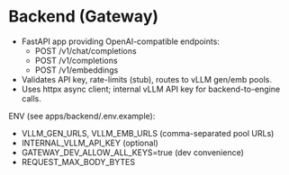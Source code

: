 # Backend (Gateway)

- FastAPI app providing OpenAI-compatible endpoints:
  - POST /v1/chat/completions
  - POST /v1/completions
  - POST /v1/embeddings
- Validates API key, rate-limits (stub), routes to vLLM gen/emb pools.
- Uses httpx async client; internal vLLM API key for backend-to-engine calls.

ENV (see apps/backend/.env.example):
- VLLM_GEN_URLS, VLLM_EMB_URLS (comma-separated pool URLs)
- INTERNAL_VLLM_API_KEY (optional)
- GATEWAY_DEV_ALLOW_ALL_KEYS=true (dev convenience)
- REQUEST_MAX_BODY_BYTES
